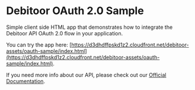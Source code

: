 # Debitoor OAuth 2.0 Sample
Simple client side HTML app that demonstrates how to integrate the Debitoor API OAuth 2.0 flow in your application.

You can try the app here: [https://d3dhdffpskd1z2.cloudfront.net/debitoor-assets/oauth-sample/index.html](https://d3dhdffpskd1z2.cloudfront.net/debitoor-assets/oauth-sample/index.html).

If you need more info about our API, please check out our [Official Documentation](https://github.com/e-conomic/debitoor-api).
